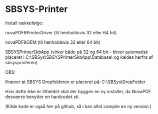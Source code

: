 # SBSYS-Printer

Install rækkefølge:

novaPDF8PrinterDriver (til henholdsvis 32 eller 64 bit)

novaPDF8OEM (til henholdsvis 32 eller 64 bit)

SBSYSPrinterSkbApp (virker både på 32 og 64 bit - bliver automatisk placeret i C:\SBSys\SBSYSPrinterSkbApp\Database\ og kaldes herfra af sbsysprinteren)

OBS:

Kræver at SBSYS Dropfolderen er placeret på: C:\SBSys\DropFolder

Hvis dette ikke er tilfældet skal der bygges en ny installer, da NovaPDF desværre benytter en hardcodet sti.

(Kilde kode er også her på github, så i kan altid compile en ny version.)
